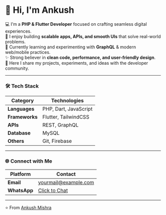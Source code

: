 # 👋 Hi, I'm Ankush  

💻 I’m a **PHP & Flutter Developer** focused on crafting seamless digital experiences.  
🚀 I enjoy building **scalable apps, APIs, and smooth UIs** that solve real-world problems.  
🌱 Currently learning and experimenting with **GraphQL** & modern web/mobile practices.  
✨ Strong believer in **clean code, performance, and user-friendly design**.  
📂 Here I share my projects, experiments, and ideas with the developer community.  


---

### 🛠️ Tech Stack  

| Category       | Technologies               |
|----------------|----------------------------|
| **Languages**  | PHP, Dart, JavaScript      |
| **Frameworks** | Flutter, TailwindCSS       |
| **APIs**       | REST, GraphQL              |
| **Database**   | MySQL                      |
| **Others**     | Git, Firebase              |

---

### 🌐 Connect with Me  

| Platform   | Contact                           |
|------------|-----------------------------------|
| **Email**  | yourmail@example.com              |
| **WhatsApp** | [Click to Chat](https://wa.me/917974704221) |

---

⭐️ From [Ankush Mishra](https://github.com/ankushmishra2903)
